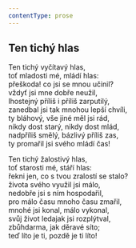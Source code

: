 ```yaml
---
contentType: prose
---
```


## Ten tichý hlas

Ten tichý vyčítavý hlas,  
toť mladosti mé, mládí hlas:  
přeškoda! co jsi se mnou učinil?  
vždyť jsi mne dobře neužil,  
lhostejný příliš i příliš zarputilý,  
zanedbal jsi tak mnohou lepší chvíli,  
ty bláhový, vše jiné měl jsi rád,  
nikdy dost starý, nikdy dost mlád,  
nadpříliš smělý, bázlivý příliš zas,  
ty promařil jsi svého mládí čas!

Ten tichý žalostivý hlas,  
toť starosti mé, stáří hlas:  
řekni jen, co s tvou zralostí se stalo?  
života svého využil jsi málo,  
nedobře jsi s ním hospodařil,  
pro málo času mnoho času zmařil,  
mnohé jsi konal, málo vykonal,  
svůj život ledajak jsi rozplýtval,  
zbůhdarma, jak děravé síto;  
teď líto je ti, pozdě je ti líto!
